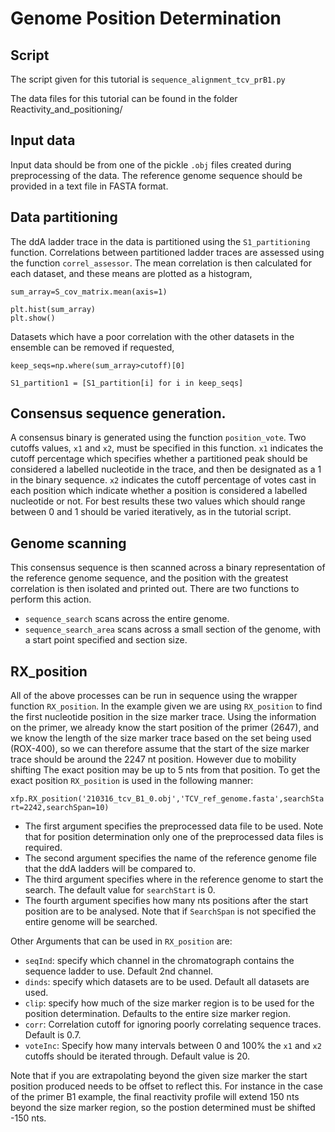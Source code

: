# Genome Position Determination 

## Script

The script given for this tutorial is `sequence_alignment_tcv_prB1.py`

The data files for this tutorial can be found in the folder Reactivity_and_positioning/

## Input data

Input data should be from one of the pickle `.obj` files created during preprocessing of the data. 
The reference genome sequence should be provided in a text file in FASTA format. 

## Data partitioning 

The ddA ladder trace in the data is partitioned using the `S1_partitioning` function. Correlations between partitioned ladder traces are assessed using the function `correl_assessor`. The mean correlation is then calculated for each dataset, and these means are plotted as a histogram,

```
sum_array=S_cov_matrix.mean(axis=1)

plt.hist(sum_array)
plt.show()
```

Datasets which have a poor correlation with the other datasets in the ensemble can be removed if requested,

```
keep_seqs=np.where(sum_array>cutoff)[0]

S1_partition1 = [S1_partition[i] for i in keep_seqs]

```

## Consensus sequence generation. 

A consensus binary is generated using the function `position_vote`. Two cutoffs values, `x1` and `x2`, must be specified in this function. `x1` indicates the cutoff percentage which specifies whether a partitioned peak should be considered a labelled nucleotide in the trace, and then be designated as a 1 in the binary sequence. `x2` indicates the cutoff percentage of votes cast in each position which indicate whether a position is considered a labelled nucleotide or not. For best results these two values which should range between 0 and 1 should be varied iteratively, as in the tutorial script. 

## Genome scanning 

This consensus sequence is then scanned across a binary representation of the reference genome sequence, and the position with the greatest correlation is then isolated and printed out. There are two functions to perform this action. 

- `sequence_search` scans across the entire genome.
- `sequence_search_area` scans across a small section of the genome, with a start point specified and section size. 

## RX_position

All of the above processes can be run in sequence using the wrapper function `RX_position`. In the example given we are using `RX_position` to find the first nucleotide position in the size marker trace. Using the information on the primer, we already know the start position of the primer (2647), and we know the length of the size marker trace based on the set being used (ROX-400), so we can therefore assume that the start of the size marker trace should be around the 2247 nt position. However due to mobility shifting The exact position may be up to 5 nts from that position. To get the exact position `RX_position` is used in the following manner:

`xfp.RX_position('210316_tcv_B1_0.obj','TCV_ref_genome.fasta',searchStart=2242,searchSpan=10)`

+ The first argument specifies the preprocessed data file to be used. Note that for position determination only one of the preprocessed data files is required. 
+ The second argument specifies the name of the reference genome file that the ddA ladders will be compared to.
+ The third argument specifies where in the reference genome to start the search. The default value for `searchStart` is 0.
+ The fourth argument specifies how many nts positions after the start position are to be analysed. Note that if `SearchSpan` is not specified the entire genome will be searched. 

Other Arguments that can be used in `RX_position` are:

+ `seqInd`: specify which channel in the chromatograph contains the sequence ladder to use. Default 2nd channel.
+ `dinds`: specify which datasets are to be used. Default all datasets are used. 
+ `clip`: specify how much of the size marker region is to be used for the position determination. Defaults to the entire size marker region. 
+ `corr`: Correlation cutoff for ignoring poorly correlating sequence traces. Default is 0.7.
+ `voteInc`: Specify how many intervals between 0 and 100% the `x1` and `x2` cutoffs should be iterated through. Default value is 20. 

Note that if you are extrapolating beyond the given size marker the start position produced needs to be offset to reflect this. For instance in the case of the primer B1 example, the final reactivity profile will extend 150 nts beyond the size marker region, so the postion determined must be shifted -150 nts. 




